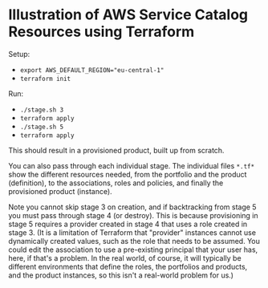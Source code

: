 
# Illustration of AWS Service Catalog Resources using Terraform

Setup:

* `export AWS_DEFAULT_REGION="eu-central-1"`
* `terraform init`

Run:

* `./stage.sh 3`
* `terraform apply`
* `./stage.sh 5`
* `terraform apply`

This should result in a provisioned product, built up from scratch.

You can also pass through each individual stage.
The individual files `*.tf*` show the different resources needed,
from the portfolio and the product (definition), to the associations,
roles and policies, and finally the provisioned product (instance).

Note you cannot skip stage 3 on creation, and if backtracking
from stage 5 you must pass through stage 4 (or destroy). 
This is because provisioning in stage 5 requires 
a provider created in stage 4 that uses a role created in stage 3. 
(It is a limitation of Terraform that "provider" instances 
cannot use dynamically created values, such as the role
that needs to be assumed. You could edit the association to use a 
pre-existing principal that your user has, here, if that's a problem.
In the real world, of course, it will typically be different environments 
that define the roles, the portfolios and products, and the product 
instances, so this isn't a real-world problem for us.)

